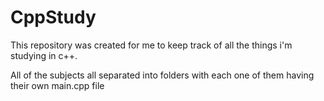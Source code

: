 # CppStudy

This repository was created for me to keep track of all the things i'm studying in 
c++. 

All of the subjects all separated into folders with each one of them having their own 
main.cpp file